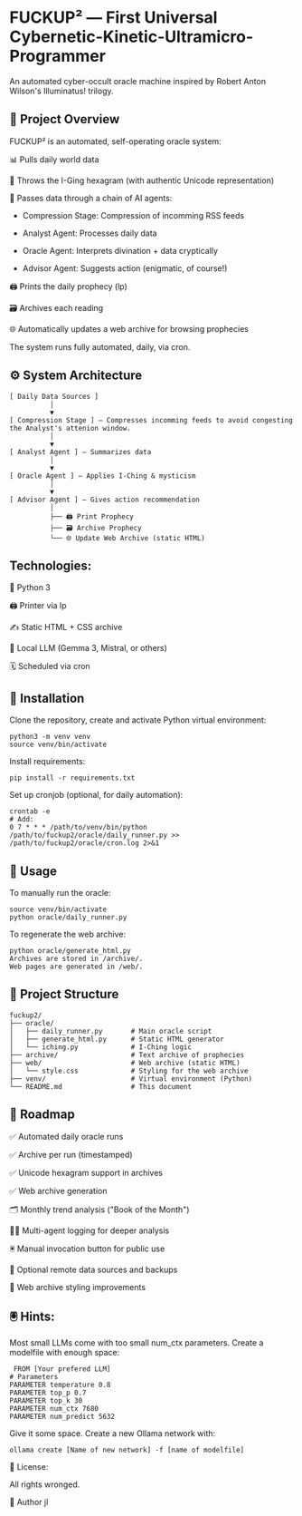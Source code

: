 # FUCKUP² — First Universal Cybernetic-Kinetic-Ultramicro-Programmer
An automated cyber-occult oracle machine inspired by Robert Anton Wilson's Illuminatus! trilogy.

## 📜 Project Overview
FUCKUP² is an automated, self-operating oracle system:

📊 Pulls daily world data

🧙 Throws the I-Ging hexagram (with authentic Unicode representation)

🧩 Passes data through a chain of AI agents:

   - Compression Stage: Compression of incomming RSS feeds

   - Analyst Agent: Processes daily data

   - Oracle Agent: Interprets divination + data cryptically

   - Advisor Agent: Suggests action (enigmatic, of course!)

🖨️ Prints the daily prophecy (lp)

🗃️ Archives each reading

🌐 Automatically updates a web archive for browsing prophecies

The system runs fully automated, daily, via cron.

## ⚙️ System Architecture

```
[ Daily Data Sources ]
          │
          ▼
[ Compression Stage ] — Compresses incomming feeds to avoid congesting the Analyst's attenion window.
          │
          ▼
[ Analyst Agent ] — Summarizes data
          │
          ▼
[ Oracle Agent ] — Applies I-Ching & mysticism
          │
          ▼
[ Advisor Agent ] — Gives action recommendation
          │
          ├── 🖨️ Print Prophecy
          ├── 🗃️ Archive Prophecy
          └── 🌐 Update Web Archive (static HTML)
```

## Technologies:

🐍 Python 3

🖨️ Printer via lp

✍️ Static HTML + CSS archive

🧠 Local LLM (Gemma 3, Mistral, or others)

🗓️ Scheduled via cron

## 🚀 Installation
Clone the repository, create and activate Python virtual environment:

```
python3 -m venv venv
source venv/bin/activate
```
Install requirements:

```
pip install -r requirements.txt
```

Set up cronjob (optional, for daily automation):

```
crontab -e
# Add:
0 7 * * * /path/to/venv/bin/python /path/to/fuckup2/oracle/daily_runner.py >> /path/to/fuckup2/oracle/cron.log 2>&1
```

## 🧩 Usage
To manually run the oracle:
```
source venv/bin/activate
python oracle/daily_runner.py
```


To regenerate the web archive:
```
python oracle/generate_html.py
Archives are stored in /archive/.
Web pages are generated in /web/.
```
## 📂 Project Structure
```
fuckup2/
├── oracle/
│   ├── daily_runner.py       # Main oracle script
│   ├── generate_html.py      # Static HTML generator
│   └── iching.py             # I-Ching logic
├── archive/                  # Text archive of prophecies
├── web/                      # Web archive (static HTML)
│   └── style.css             # Styling for the web archive
├── venv/                     # Virtual environment (Python)
└── README.md                 # This document
```
## 🚀 Roadmap
 ✅ Automated daily oracle runs

 ✅ Archive per run (timestamped)

 ✅ Unicode hexagram support in archives

 ✅ Web archive generation

 🗂️ Monthly trend analysis ("Book of the Month")

 🧙‍♂️ Multi-agent logging for deeper analysis

 🖲️ Manual invocation button for public use

 📡 Optional remote data sources and backups

 🎨 Web archive styling improvements

 ## 🖲️ Hints:
 Most small LLMs come with too small num_ctx parameters. Create a modelfile with enough space: 
```
 FROM [Your prefered LLM]
# Parameters
PARAMETER temperature 0.8
PARAMETER top_p 0.7
PARAMETER top_k 30
PARAMETER num_ctx 7680
PARAMETER num_predict 5632
```
Give it some space. Create a new Ollama network with:
```
ollama create [Name of new network] -f [name of modelfile]
```




📝 License:

All rights wronged.

👤 Author
jl




